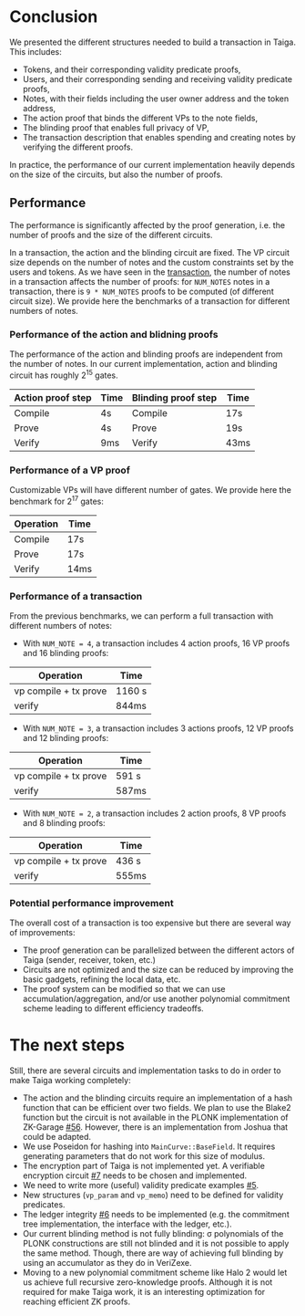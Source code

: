 # Conclusion

We presented the different structures needed to build a transaction in Taiga. This includes:
* Tokens, and their corresponding validity predicate proofs,
* Users, and their corresponding sending and receiving validity predicate proofs,
* Notes, with their fields including the user owner address and the token address,
* The action proof that binds the different VPs to the note fields,
* The blinding proof that enables full privacy of VP,
* The transaction description that enables spending and creating notes by verifying the different proofs.

In practice, the performance of our current implementation heavily depends on the size of the circuits, but also the number of proofs.

## Performance
The performance is significantly affected by the proof generation, i.e. the number of proofs and the size of the different circuits.

In a transaction, the action and the blinding circuit are fixed. The VP circuit size depends on the number of notes and the custom constraints set by the users and tokens.
As we have seen in the [transaction](/book/src/transaction.md), the number of notes in a transaction affects the number of proofs: for `NUM_NOTES` notes in a transaction, there is `9 * NUM_NOTES` proofs to be computed (of different circuit size).
We provide here the benchmarks of a transaction for different numbers of notes.

### Performance of the action and blidning proofs
The performance of the action and blinding proofs are independent from the number of notes. In our current implementation, action and blinding circuit has roughly $2^{15}$ gates.

|Action proof step|Time|Blinding proof step|Time|
|-|-|-|-|
|Compile|4s|Compile|17s|
|Prove|4s|Prove|19s|
|Verify|9ms|Verify|43ms|

### Performance of a VP proof
Customizable VPs will have different number of gates. We provide here the benchmark for $2^{17}$ gates:

|Operation |Time|
|-|-|
|Compile|17s|
|Prove|17s|
|Verify|14ms|

### Performance of a transaction

From the previous benchmarks, we can perform a full transaction with different numbers of notes:
* With `NUM_NOTE = 4`, a transaction includes 4 action proofs, 16 VP proofs and 16 blinding proofs:

|Operation |Time|
|-|-|
|vp compile + tx prove|1160 s|
|verify|844ms|

* With `NUM_NOTE = 3`, a transaction includes 3 actions proofs, 12 VP proofs and 12 blinding proofs:

|Operation |Time|
|-|-|
|vp compile + tx prove|591 s|
|verify|587ms|

* With `NUM_NOTE = 2`, a transaction includes 2 action proofs, 8 VP proofs and 8 blinding proofs:

|Operation |Time|
|-|-|
|vp compile + tx prove|436 s|
|verify| 555ms|


### Potential performance improvement
The overall cost of a transaction is too expensive but there are several way of improvements:
* The proof generation can be parallelized between the different actors of Taiga (sender, receiver, token, etc.)
* Circuits are not optimized and the size can be reduced by improving the basic gadgets, refining the local data, etc.
* The proof system can be modified so that we can use accumulation/aggregation, and/or use another polynomial commitment scheme leading to different efficiency tradeoffs.

# The next steps
Still, there are several circuits and implementation tasks to do in order to make Taiga working completely:
* The action and the blinding circuits require an implementation of a hash function that can be efficient over two fields. We plan to use the Blake2 function but the circuit is not available in the PLONK implementation of ZK-Garage [#56](https://github.com/anoma/taiga/issues/56). However, there is an implementation from Joshua that could be adapted.
* We use Poseidon for hashing into `MainCurve::BaseField`. It requires generating parameters that do not work for this size of modulus.
* The encryption part of Taiga is not implemented yet. A verifiable encryption circuit [#7](https://github.com/anoma/taiga/issues/7) needs to be chosen and implemented.
* We need to write more (useful) validity predicate examples [#5](https://github.com/anoma/taiga/issues/5).
* New structures (`vp_param` and `vp_memo`) need to be defined for validity predicates.
* The ledger integrity [#6](https://github.com/anoma/taiga/issues/6) needs to be implemented (e.g. the commitment tree implementation, the interface with the ledger, etc.).
* Our current blinding method is not fully blinding: σ polynomials of the PLONK constructions are still not blinded and it is not possible to apply the same method. Though, there are way of achieving full blinding by using an accumulator as they do in VeriZexe.
* Moving to a new polynomial commitment scheme like Halo 2 would let us achieve full recursive zero-knowledge proofs. Although it is not required for make Taiga work, it is an interesting optimization for reaching efficient ZK proofs.
